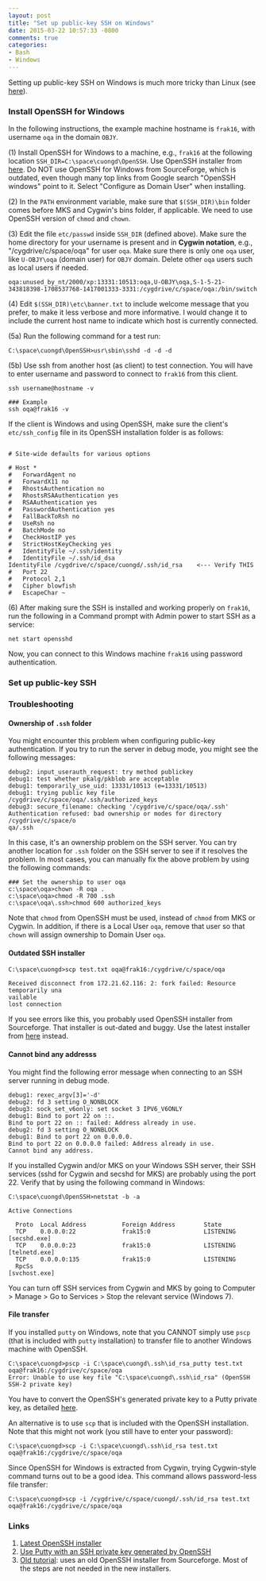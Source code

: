 ```yaml
---
layout: post
title: "Set up public-key SSH on Windows"
date: 2015-03-22 10:57:33 -0800
comments: true
categories: 
- Bash
- Windows
---
```


Setting up public-key SSH on Windows is much more tricky than Linux (see [here](/blog/2015/03/02/install-ssh-on-linux/)).

### Install OpenSSH for Windows

In the following instructions, the example machine hostname is `frak16`, with username `oqa` in the domain `OBJY`.

(1) Install OpenSSH for Windows to a machine, e.g., `frak16` at the following location `SSH_DIR=C:\space\cuongd\OpenSSH`.
Use OpenSSH installer from [here](http://www.mls-software.com/opensshd.html).
Do NOT use OpenSSH for Windows from SourceForge, which is outdated, even though many top links from Google search "OpenSSH windows" point to it.
Select "Configure as Domain User" when installing.

(2) In the `PATH` environment variable, make sure that `$(SSH_DIR)\bin` folder comes before MKS and Cygwin's bins folder, if applicable. 
We need to use OpenSSH version of `chmod` and `chown`.

(3) Edit the file `etc/passwd` inside `SSH_DIR` (defined above). 
Make sure the home directory for your username is present and in **Cygwin notation**, e.g., "/cygdrive/c/space/oqa" for user `oqa`.
Make sure there is only one `oqa` user, like `U-OBJY\oqa` (domain user) for `OBJY` domain. 
Delete other `oqa` users such as local users if needed.

```
oqa:unused_by_nt/2000/xp:13331:10513:oqa,U-OBJY\oqa,S-1-5-21-343818398-1708537768-1417001333-3331:/cygdrive/c/space/oqa:/bin/switch
```

(4) Edit `$(SSH_DIR)\etc\banner.txt` to include welcome message that you prefer, to make it less verbose and more informative. I would change it to include the current host name to indicate which host is currently connected.

(5a) Run the following command for a test run:

```
C:\space\cuongd\OpenSSH>usr\sbin\sshd -d -d -d
```

(5b) Use ssh from another host (as client) to test connection. You will have to enter username and password to connect to `frak16` from this client.

``` plain From another machine as client
ssh username@hostname -v

### Example
ssh oqa@frak16 -v
```

If the client is Windows and using OpenSSH, make sure the client's `etc/ssh_config` file in its OpenSSH installation folder is as follows:

``` plain ssh_config

# Site-wide defaults for various options

# Host *
#   ForwardAgent no
#   ForwardX11 no
#   RhostsAuthentication no
#   RhostsRSAAuthentication yes
#   RSAAuthentication yes
#   PasswordAuthentication yes
#   FallBackToRsh no
#   UseRsh no
#   BatchMode no
#   CheckHostIP yes
#   StrictHostKeyChecking yes
#   IdentityFile ~/.ssh/identity
#   IdentityFile ~/.ssh/id_dsa
IdentityFile /cygdrive/c/space/cuongd/.ssh/id_rsa    <--- Verify THIS
#   Port 22
#   Protocol 2,1
#   Cipher blowfish
#   EscapeChar ~
``` 

(6) After making sure the SSH is installed and working properly on `frak16`, run the following in a Command prompt with Admin power to start SSH as a service:

```
net start opensshd
```

Now, you can connect to this Windows machine `frak16` using password authentication.

### Set up public-key SSH

### Troubleshooting

#### Ownership of `.ssh` folder

You might encounter this problem when configuring public-key authentication. 
If you try to run the server in debug mode, you might see the following messages:

``` plain SSH server output in debug mode (sshd -d -d -d)
debug2: input_userauth_request: try method publickey
debug1: test whether pkalg/pkblob are acceptable
debug1: temporarily_use_uid: 13331/10513 (e=13331/10513)
debug1: trying public key file /cygdrive/c/space/oqa/.ssh/authorized_keys
debug3: secure_filename: checking '/cygdrive/c/space/oqa/.ssh'
Authentication refused: bad ownership or modes for directory /cygdrive/c/space/o
qa/.ssh
```

In this case, it's an ownership problem on the SSH server. 
You can try another location for `.ssh` folder on the SSH server to see if it resolves the problem.
In most cases, you can manually fix the above problem by using the following commands:

``` plain
### Set the ownership to user oqa
c:\space\oqa>chown -R oqa .
c:\space\oqa>chmod -R 700 .ssh
c:\space\oqa\.ssh>chmod 600 authorized_keys
```

Note that `chmod` from OpenSSH must be used, instead of `chmod` from MKS or Cygwin. 
In addition, if there is a Local User `oqa`, remove that user so that `chown` will assign ownership to Domain User `oqa`.

#### Outdated SSH installer

``` plain
C:\space\cuongd>scp test.txt oqa@frak16:/cygdrive/c/space/oqa

Received disconnect from 172.21.62.116: 2: fork failed: Resource temporarily una
vailable
lost connection
```

If you see errors like this, you probably used OpenSSH installer from Sourceforge. 
That installer is out-dated and buggy. 
Use the latest installer from [here](http://www.mls-software.com/opensshd.html) instead.

#### Cannot bind any addresss

You might find the following error message when connecting to an SSH server running in debug mode.

``` plain
debug1: rexec_argv[3]='-d'
debug2: fd 3 setting O_NONBLOCK
debug3: sock_set_v6only: set socket 3 IPV6_V6ONLY
debug1: Bind to port 22 on ::.
Bind to port 22 on :: failed: Address already in use.
debug2: fd 3 setting O_NONBLOCK
debug1: Bind to port 22 on 0.0.0.0.
Bind to port 22 on 0.0.0.0 failed: Address already in use.
Cannot bind any address.
```

If you installed Cygwin and/or MKS on your Windows SSH server, their SSH services (sshd for Cygwin and secshd for MKS) are probably using the port 22.
Verify that by using the following command in Windows:

``` plain Check service usage
C:\space\cuongd\OpenSSH>netstat -b -a

Active Connections

  Proto  Local Address          Foreign Address        State
  TCP    0.0.0.0:22             frak15:0               LISTENING
[secshd.exe]
  TCP    0.0.0.0:23             frak15:0               LISTENING
[telnetd.exe]
  TCP    0.0.0.0:135            frak15:0               LISTENING
  RpcSs
[svchost.exe]
```

You can turn off SSH services from Cygwin and MKS by going to Computer > Manage > Go to Services > Stop the relevant service (Windows 7).

#### File transfer

If you installed `putty` on Windows, note that you CANNOT simply use `pscp` (that is included with `putty` installation) to transfer file to another Windows machine with OpenSSH.

``` plain PSCP error
C:\space\cuongd>pscp -i C:\space\cuongd\.ssh\id_rsa_putty test.txt oqa@frak16:/cygdrive/c/space/oqa
Error: Unable to use key file "C:\space\cuongd\.ssh\id_rsa" (OpenSSH SSH-2 private key)
```

You have to convert the OpenSSH's generated private key to a Putty private key, as detailed [here](http://www.cnx-software.com/2012/07/20/how-use-putty-with-an-ssh-private-key-generated-by-openssh/).

An alternative is to use `scp` that is included with the OpenSSH installation. Note that this might not work (you still have to enter your password):

``` plain This will not work. Password required.
C:\space\cuongd>scp -i C:\space\cuongd\.ssh\id_rsa test.txt oqa@frak16:/cygdrive/c/space/oqa
```

Since OpenSSH for Windows is extracted from Cygwin, trying Cygwin-style command turns out to be a good idea. This command allows password-less file transfer:

``` plain Password NOT required.
C:\space\cuongd>scp -i /cygdrive/c/space/cuongd/.ssh/id_rsa test.txt oqa@frak16:/cygdrive/c/space/oqa
```

### Links

1. [Latest OpenSSH installer](http://www.mls-software.com/opensshd.html)
2. [Use Putty with an SSH private key generated by OpenSSH](http://www.cnx-software.com/2012/07/20/how-use-putty-with-an-ssh-private-key-generated-by-openssh/)
1. [Old tutorial](http://www.worldgoneweb.com/2011/installing-openssh-on-windows-7/): uses an old OpenSSH installer from Sourceforge. Most of the steps are not needed in the new installers.


